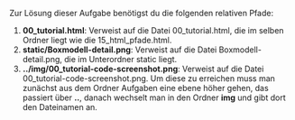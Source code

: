Zur Lösung dieser Aufgabe benötigst du die folgenden relativen Pfade:

1. **00_tutorial.html**: Verweist auf die Datei 00_tutorial.html, die im selben Ordner liegt wie die 15_html_pfade.html.
2. **static/Boxmodell-detail.png**: Verweist auf die Datei Boxmodell-detail.png, die im Unterordner static liegt.
3. **../img/00_tutorial-code-screenshot.png**: Verweist auf die Datei 00_tutorial-code-screenshot.png. Um diese zu erreichen muss man zunächst aus dem Ordner Aufgaben eine ebene höher gehen, das passiert über **..**, danach wechselt man in den Ordner **img** und gibt dort den Dateinamen an.
